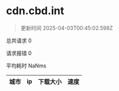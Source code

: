 
  # cdn.cbd.int

  > 更新时间 2025-04-03T00:45:02.598Z
  
  总共请求 0

  请求报错 0

  平均耗时 NaNms

|城市|ip|下载大小|速度|
|-----|----------|---|---|

  